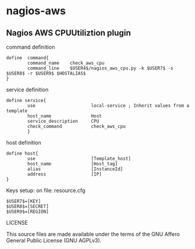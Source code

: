 # nagios-aws
## Nagios AWS CPUUtiliztion plugin

command definition
```
define  command{
        command_name    check_aws_cpu
        command_line    $USER4$/nagios_aws_cpu.py -k $USER7$ -s $USER8$ -r $USER9$ $HOSTALIAS$
}
```

service definition
```
define service{
        use                     local-service ; Inherit values from a template
        host_name               Host
        service_description     CPU
        check_command           check_aws_cpu
        }
```

host definition
```
define host{
        use                     [Template_host]
        host_name               [Host_tag]
        alias                   [InstanceId]
        address                 [IP]
}
```

Keys setup: on file: resource.cfg
```
$USER7$=[KEY]
$USER8$=[SECRET]
$USER9$=[REGION]
```

LICENSE

This source files are made available under the terms of the GNU Affero General Public License (GNU AGPLv3).
